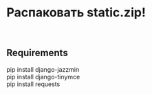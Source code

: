 <h1>Распаковать static.zip!</h1> <br>

<h2> Requirements </h2>
pip install django-jazzmin <br>
pip install django-tinymce <br>
pip install requests <br>
